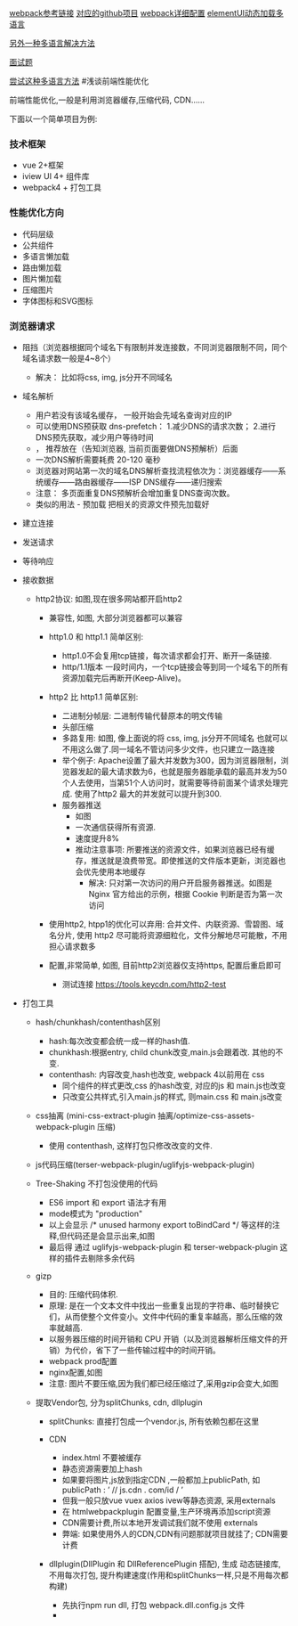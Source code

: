 [webpack参考链接](https://juejin.im/post/5b7d350951882542f3278b11#heading-0)
[对应的github项目](https://github.com/zxpsuper/createVue)
[webpack详细配置](https://juejin.im/post/5de87444518825124c50cd36)
[elementUI动态加载多语言](https://segmentfault.com/a/1190000020740061)

[另外一种多语言解决方法](https://github.com/kazupon/vue-i18n/issues/223)

[面试题](https://juejin.im/post/5e083e17f265da33997a4561?utm_source=gold_browser_extension)

[尝试这种多语言方法](https://blog.csdn.net/ange2017/article/details/102818341)
#浅谈前端性能优化

前端性能优化,一般是利用浏览器缓存,压缩代码, CDN......

下面以一个简单项目为例:
### 技术框架

- vue 2+框架
- iview UI 4+ 组件库
- webpack4 + 打包工具

### 性能优化方向
- 代码层级
 - 公共组件
 - 多语言懒加载
 - 路由懒加载
 - 图片懒加载
 - 压缩图片
 - 字体图标和SVG图标

### 浏览器请求
  - 阻挡（浏览器根据同个域名下有限制并发连接数，不同浏览器限制不同，同个域名请求数一般是4~8个）
    - 解决： 比如将css, img, js分开不同域名
  - 域名解析
    - 用户若没有该域名缓存， 一般开始会先域名查询对应的IP
    - 可以使用DNS预获取 dns-prefetch： 1.减少DNS的请求次数； 2.进行DNS预先获取，减少用户等待时间
    - <link rel="dns-prefetch" href="//domain.com">， 推荐放在<meta http-equiv="x-dns-prefetch-control" content="on">（告知浏览器, 当前页面要做DNS预解析）后面
    - 一次DNS解析需要耗费 20-120 毫秒
    - 浏览器对网站第一次的域名DNS解析查找流程依次为：浏览器缓存——系统缓存——路由器缓存——ISP DNS缓存——递归搜索
    - 注意： 多页面重复DNS预解析会增加重复DNS查询次数。
    - 类似的用法  - 预加载 把相关的资源文件预先加载好 <link rel="preload" href="/styles.css" as="style">
  - 建立连接
  - 发送请求
  - 等待响应
  - 接收数据 
   
    - http2协议: 如图,现在很多网站都开启http2
        - 兼容性, 如图, 大部分浏览器都可以兼容
        - http1.0 和 http1.1 简单区别: 
            - http1.0不会复用tcp链接，每次请求都会打开、断开一条链接.
            - http/1.1版本 一段时间内，一个tcp链接会等到同一个域名下的所有资源加载完后再断开(Keep-Alive)。
        - http2 比 http1.1 简单区别:
            - 二进制分帧层: 二进制传输代替原本的明文传输
            - 头部压缩
            - 多路复用: 如图, 像上面说的将  css, img, js分开不同域名 也就可以不用这么做了.同一域名不管访问多少文件，也只建立一路连接
            - 举个例子: Apache设置了最大并发数为300，因为浏览器限制，浏览器发起的最大请求数为6，也就是服务器能承载的最高并发为50个人去使用，当第51个人访问时，就需要等待前面某个请求处理完成.
                       使用了http2 最大的并发就可以提升到300.
            - 服务器推送 
                - 如图
                - 一次通信获得所有资源.
                - 速度提升8%
                - 推动注意事项: 所要推送的资源文件，如果浏览器已经有缓存，推送就是浪费带宽。即使推送的文件版本更新，浏览器也会优先使用本地缓存
                    - 解决: 只对第一次访问的用户开启服务器推送。如图是 Nginx 官方给出的示例，根据 Cookie 判断是否为第一次访问
                         
        - 使用http2, htpp1的优化可以弃用: 合并文件、内联资源、雪碧图、域名分片, 使用 http2 尽可能将资源细粒化，文件分解地尽可能散，不用担心请求数多
        - 配置,非常简单, 如图, 目前http2浏览器仅支持https, 配置后重启即可
            - 测试连接 https://tools.keycdn.com/http2-test

- 打包工具 
    - hash/chunkhash/contenthash区别
        - hash:每次改变都会统一成一样的hash值.
        - chunkhash:根据entry, child chunk改变,main.js会跟着改. 其他的不变.
        - contenthash: 内容改变,hash也改变, webpack 4以前用在 css
            - 同个组件的样式更改,css 的hash改变, 对应的js 和 main.js也改变
            - 只改变公共样式,引入main.js的样式, 则main.css 和 main.js改变
        
    - css抽离 (mini-css-extract-plugin 抽离/optimize-css-assets-webpack-plugin 压缩)
        - 使用 contenthash, 这样打包只修改改变的文件.
     
    - js代码压缩(terser-webpack-plugin/uglifyjs-webpack-plugin)
    
    - Tree-Shaking 不打包没使用的代码 
        - ES6 import 和 export 语法才有用
        - mode模式为 "production"
        - 以上会显示 /* unused harmony export toBindCard */ 等这样的注释,但代码还是会显示出来,如图
        - 最后得 通过 uglifyjs-webpack-plugin 和 terser-webpack-plugin 这样的插件去剔除多余代码
    
    - gizp 
        - 目的: 压缩代码体积.
        - 原理: 是在一个文本文件中找出一些重复出现的字符串、临时替换它们，从而使整个文件变小。文件中代码的重复率越高，那么压缩的效率就越高.
        - 以服务器压缩的时间开销和 CPU 开销（以及浏览器解析压缩文件的开销）为代价，省下了一些传输过程中的时间开销。
        - webpack prod配置
        - nginx配置,如图
        - 注意: 图片不要压缩,因为我们都已经压缩过了,采用gzip会变大,如图
    
    - 提取Vendor包, 分为splitChunks, cdn, dllplugin 
        - splitChunks: 直接打包成一个vendor.js, 所有依赖包都在这里
        
        - CDN
            - index.html 不要被缓存
            - 静态资源需要加上hash
            - 如果要将图片,js放到指定CDN ,一般都加上publicPath, 如 publicPath : ’ // js.cdn . com/id / ’
            - 但我一般只放vue vuex axios ivew等静态资源, 采用externals
            - 在 htmlwebpackplugin 配置变量,生产环境再添加script资源
            - CDN需要计费,所以本地开发调试我们就不使用 externals
            - 弊端: 如果使用外人的CDN,CDN有问题那就项目就挂了; CDN需要计费
        - dllplugin(DllPlugin 和 DllReferencePlugin 搭配), 生成 动态链接库, 不用每次打包, 提升构建速度(作用和splitChunks一样,只是不用每次都构建)
            - 先执行npm run dll, 打包 webpack.dll.config.js 文件
            -    
            
        